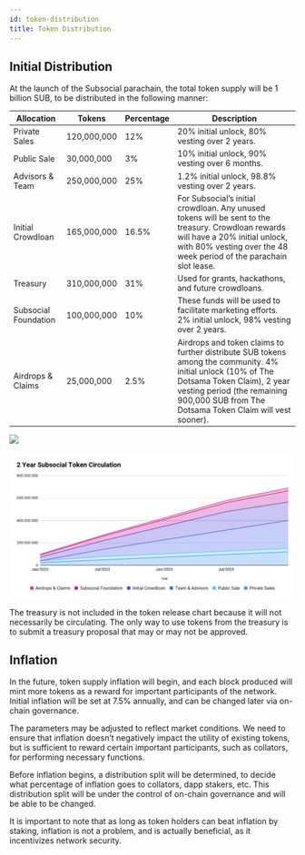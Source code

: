 ```yaml
---
id: token-distribution
title: Token Distribution
---
```


## Initial Distribution

At the launch of the Subsocial parachain, the total token supply will be 1 billion SUB, to be distributed in the following manner:

| Allocation | Tokens | Percentage | Description |
|--|--|--|--|
| Private Sales | 120,000,000 | 12% | 20% initial unlock, 80% vesting over 2 years. |
| Public Sale | 30,000,000 | 3% | 10% initial unlock, 90% vesting over 6 months. |
| Advisors & Team | 250,000,000 | 25% | 1.2% initial unlock, 98.8% vesting over 2 years. |
| Initial Crowdloan | 165,000,000 | 16.5% | For Subsocial’s initial crowdloan. Any unused tokens will be sent to the treasury. Crowdloan rewards will have a 20% initial unlock, with 80% vesting over the 48 week period of the parachain slot lease. |
| Treasury | 310,000,000 | 31% | Used for grants, hackathons, and future crowdloans. |
| Subsocial Foundation | 100,000,000 | 10% | These funds will be used to facilitate marketing efforts. 2% initial unlock, 98% vesting over 2 years. |
| Airdrops & Claims | 25,000,000 | 2.5% | Airdrops and token claims to further distribute SUB tokens among the community. 4% initial unlock (10% of The Dotsama Token Claim), 2 year vesting period (the remaining 900,000 SUB from The Dotsama Token Claim will vest sooner). |

![](../../../static/img/donut-token-distribution.png)

![](../../../static/img/vesting-schedule.png)

The treasury is not included in the token release chart because it will not necessarily be circulating. 
The only way to use tokens from the treasury is to submit a treasury proposal that may or may not be approved.

## Inflation

In the future, token supply inflation will begin, and each block produced will mint more tokens as a reward for important participants of the network. 
Initial inflation will be set at 7.5% annually, and can be changed later via on-chain governance.

The parameters may be adjusted to reflect market conditions. We need to ensure that inflation doesn’t negatively impact the utility of existing tokens, 
but is sufficient to reward certain important participants, such as collators, for performing necessary functions.

Before inflation begins, a distribution split will be determined, to decide what percentage of inflation goes to collators, dapp stakers, etc. 
This distribution split will be under the control of on-chain governance and will be able to be changed.

It is important to note that as long as token holders can beat inflation by staking, 
inflation is not a problem, and is actually beneficial, as it incentivizes network security.
